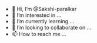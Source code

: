 - 👋 Hi, I’m @Sakshi-paralkar
- 👀 I’m interested in ...
- 🌱 I’m currently learning ...
- 💞️ I’m looking to collaborate on ...
- 📫 How to reach me ...

<!---
Sakshi-paralkar/Sakshi-paralkar is a ✨ special ✨ repository because its `README.md` (this file) appears on your GitHub profile.
You can click the Preview link to take a look at your changes.
--->

